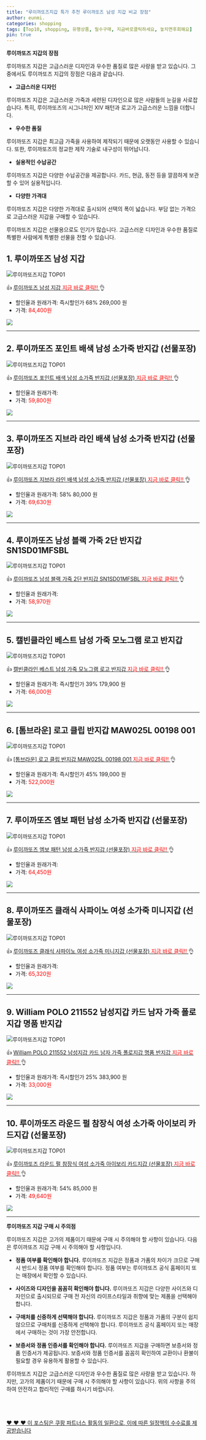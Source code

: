 ```yaml
---
title: "루이까또즈지갑 특가 추천 루이까또즈 남성 지갑 비교 장점"
author: eunmi.
categories: shopping
tags: [Top10, shopping, 유행상품, 필수구매, 지금바로클릭하세요, 놓치면후회해요]
pin: true
---
```

**루이까또즈 지갑의 장점**

루이까또즈 지갑은 고급스러운 디자인과 우수한 품질로 많은 사랑을 받고 있습니다. 그 중에서도 루이까또즈 지갑의 장점은 다음과 같습니다.

* **고급스러운 디자인**

루이까또즈 지갑은 고급스러운 가죽과 세련된 디자인으로 많은 사람들의 눈길을 사로잡습니다. 특히, 루이까또즈의 시그니처인 XIV 패턴과 로고가 고급스러운 느낌을 더합니다.

* **우수한 품질**

루이까또즈 지갑은 최고급 가죽을 사용하여 제작되기 때문에 오랫동안 사용할 수 있습니다. 또한, 루이까또즈의 정교한 제작 기술로 내구성이 뛰어납니다.

* **실용적인 수납공간**

루이까또즈 지갑은 다양한 수납공간을 제공합니다. 카드, 현금, 동전 등을 깔끔하게 보관할 수 있어 실용적입니다.

* **다양한 가격대**

루이까또즈 지갑은 다양한 가격대로 출시되어 선택의 폭이 넓습니다. 부담 없는 가격으로 고급스러운 지갑을 구매할 수 있습니다.

루이까또즈 지갑은 선물용으로도 인기가 많습니다. 고급스러운 디자인과 우수한 품질로 특별한 사람에게 특별한 선물을 전할 수 있습니다.

   

## 1. 루이까또즈 남성 지갑

![루이까또즈지갑 TOP01](https://thumbnail7.coupangcdn.com/thumbnails/remote/230x230ex/image/vendor_inventory/370b/36357a9892bed93afa4173dd94a6ffb69dd082362510b672f5df7beca313.png)


👍 [루이까또즈 남성 지갑 <font color=red> 지금 바로 클릭!! </font> ](https://link.coupang.com/re/AFFSDP?lptag=AF3617701&subid=GithubCoopas&pageKey=7422601924&traceid=V0-153&itemId=19258393156&vendorItemId=86373887976) 👌 


- 할인율과 원래가격: 즉시할인가 68%  269,000   원
- 가격: <span style='color:red'>84,400원</span>

[![](/discount_price.png)](https://link.coupang.com/re/AFFSDP?lptag=AF3617701&subid=GithubCoopas&pageKey=7422601924&traceid=V0-153&itemId=19258393156&vendorItemId=86373887976)

---


   

## 2. 루이까또즈 포인트 배색 남성 소가죽 반지갑 (선물포장)

![루이까또즈지갑 TOP01](https://thumbnail10.coupangcdn.com/thumbnails/remote/230x230ex/image/vendor_inventory/fd61/8fdbf655daf32fef3b2edb80c0a8bd9395902f22b791e1e32fe5570f52e6.png)


👍 [루이까또즈 포인트 배색 남성 소가죽 반지갑 (선물포장) <font color=red> 지금 바로 클릭!! </font> ](https://link.coupang.com/re/AFFSDP?lptag=AF3617701&subid=GithubCoopas&pageKey=7534518473&traceid=V0-153&itemId=19791579874&vendorItemId=86635792328) 👌 


- 할인율과 원래가격: 
- 가격: <span style='color:red'>59,800원</span>

[![](/discount_price.png)](https://link.coupang.com/re/AFFSDP?lptag=AF3617701&subid=GithubCoopas&pageKey=7534518473&traceid=V0-153&itemId=19791579874&vendorItemId=86635792328)

---


   

## 3. 루이까또즈 지브라 라인 배색 남성 소가죽 반지갑 (선물포장)

![루이까또즈지갑 TOP01](https://thumbnail6.coupangcdn.com/thumbnails/remote/230x230ex/image/vendor_inventory/21c3/149f6a0ea0fe1b4cd9577ce0b59af3bb22a6b437f53a5153f926b7e8ecad.png)


👍 [루이까또즈 지브라 라인 배색 남성 소가죽 반지갑 (선물포장) <font color=red> 지금 바로 클릭!! </font> ](https://link.coupang.com/re/AFFSDP?lptag=AF3617701&subid=GithubCoopas&pageKey=7432634708&traceid=V0-153&itemId=19307650928&vendorItemId=86491511974) 👌 


- 할인율과 원래가격: 58%  80,000   원
- 가격: <span style='color:red'>69,630원</span>

[![](/discount_price.png)](https://link.coupang.com/re/AFFSDP?lptag=AF3617701&subid=GithubCoopas&pageKey=7432634708&traceid=V0-153&itemId=19307650928&vendorItemId=86491511974)

---


   

## 4. 루이까또즈 남성 블랙 가죽 2단 반지갑 SN1SD01MFSBL

![루이까또즈지갑 TOP01](https://thumbnail6.coupangcdn.com/thumbnails/remote/230x230ex/image/vendor_inventory/7c19/4d4c925870fb28a7af3e79123cbb3c924f2445d2ba0552f72324c2fb87fa.png)


👍 [루이까또즈 남성 블랙 가죽 2단 반지갑 SN1SD01MFSBL <font color=red> 지금 바로 클릭!! </font> ](https://link.coupang.com/re/AFFSDP?lptag=AF3617701&subid=GithubCoopas&pageKey=7376672515&traceid=V0-153&itemId=19040830981&vendorItemId=86164547551) 👌 


- 할인율과 원래가격: 
- 가격: <span style='color:red'>58,970원</span>

[![](/discount_price.png)](https://link.coupang.com/re/AFFSDP?lptag=AF3617701&subid=GithubCoopas&pageKey=7376672515&traceid=V0-153&itemId=19040830981&vendorItemId=86164547551)

---


   

## 5. 캘빈클라인 베스트 남성 가죽 모노그램 로고 반지갑

![루이까또즈지갑 TOP01](https://thumbnail7.coupangcdn.com/thumbnails/remote/230x230ex/image/vendor_inventory/e56c/2a33261143cedf865ff6b49fa73b385090bb4d29cfda3caadf4d3667e1fc.png)


👍 [캘빈클라인 베스트 남성 가죽 모노그램 로고 반지갑 <font color=red> 지금 바로 클릭!! </font> ](https://link.coupang.com/re/AFFSDP?lptag=AF3617701&subid=GithubCoopas&pageKey=7442465785&traceid=V0-153&itemId=19356101048&vendorItemId=86469202153) 👌 


- 할인율과 원래가격: 즉시할인가 39%  179,900   원
- 가격: <span style='color:red'>66,000원</span>

[![](/discount_price.png)](https://link.coupang.com/re/AFFSDP?lptag=AF3617701&subid=GithubCoopas&pageKey=7442465785&traceid=V0-153&itemId=19356101048&vendorItemId=86469202153)

---


   

## 6. [톰브라운] 로고 클립 반지갑 MAW025L 00198 001

![루이까또즈지갑 TOP01](https://thumbnail9.coupangcdn.com/thumbnails/remote/230x230ex/image/vendor_inventory/c1fb/889e533732dc5bb632d50f0af27c0520aff02d3be07f7642d8bc1af92d37.jpg)


👍 [[톰브라운] 로고 클립 반지갑 MAW025L 00198 001 <font color=red> 지금 바로 클릭!! </font> ](https://link.coupang.com/re/AFFSDP?lptag=AF3617701&subid=GithubCoopas&pageKey=7028466661&traceid=V0-153&itemId=17336837945&vendorItemId=85782824939) 👌 


- 할인율과 원래가격: 즉시할인가 45%  199,000   원
- 가격: <span style='color:red'>522,000원</span>

[![](/discount_price.png)](https://link.coupang.com/re/AFFSDP?lptag=AF3617701&subid=GithubCoopas&pageKey=7028466661&traceid=V0-153&itemId=17336837945&vendorItemId=85782824939)

---


   

## 7. 루이까또즈 엠보 패턴 남성 소가죽 반지갑 (선물포장)

![루이까또즈지갑 TOP01](https://thumbnail10.coupangcdn.com/thumbnails/remote/230x230ex/image/vendor_inventory/db51/594f2c68c6f07333c3b471c655295d021a0540208cea8f31653a7e526308.png)


👍 [루이까또즈 엠보 패턴 남성 소가죽 반지갑 (선물포장) <font color=red> 지금 바로 클릭!! </font> ](https://link.coupang.com/re/AFFSDP?lptag=AF3617701&subid=GithubCoopas&pageKey=7432619553&traceid=V0-153&itemId=19307582546&vendorItemId=86491450143) 👌 


- 할인율과 원래가격: 
- 가격: <span style='color:red'>64,450원</span>

[![](/discount_price.png)](https://link.coupang.com/re/AFFSDP?lptag=AF3617701&subid=GithubCoopas&pageKey=7432619553&traceid=V0-153&itemId=19307582546&vendorItemId=86491450143)

---


   

## 8. 루이까또즈 클래식 사파이노 여성 소가죽 미니지갑 (선물포장)

![루이까또즈지갑 TOP01](https://thumbnail8.coupangcdn.com/thumbnails/remote/230x230ex/image/vendor_inventory/fb49/f4c9e143df84d8c9a2f2ca6ec799ab86aaef2d41050ec24b4f2ac4006dee.png)


👍 [루이까또즈 클래식 사파이노 여성 소가죽 미니지갑 (선물포장) <font color=red> 지금 바로 클릭!! </font> ](https://link.coupang.com/re/AFFSDP?lptag=AF3617701&subid=GithubCoopas&pageKey=7533107368&traceid=V0-153&itemId=19784781137&vendorItemId=86422238596) 👌 


- 할인율과 원래가격: 
- 가격: <span style='color:red'>65,320원</span>

[![](/discount_price.png)](https://link.coupang.com/re/AFFSDP?lptag=AF3617701&subid=GithubCoopas&pageKey=7533107368&traceid=V0-153&itemId=19784781137&vendorItemId=86422238596)

---


   

## 9. William POLO 211552 남성지갑 카드 남자 가죽 폴로지갑 명품 반지갑

![루이까또즈지갑 TOP01](https://thumbnail6.coupangcdn.com/thumbnails/remote/230x230ex/image/vendor_inventory/1a55/6d9cb2d4fd804734dc972339f39734d585bf7e2e3031d46f3860521c7f2d.jpg)


👍 [William POLO 211552 남성지갑 카드 남자 가죽 폴로지갑 명품 반지갑 <font color=red> 지금 바로 클릭!! </font> ](https://link.coupang.com/re/AFFSDP?lptag=AF3617701&subid=GithubCoopas&pageKey=7077362084&traceid=V0-153&itemId=17595067490&vendorItemId=84761437374) 👌 


- 할인율과 원래가격: 즉시할인가 25%  383,900   원
- 가격: <span style='color:red'>33,000원</span>

[![](/discount_price.png)](https://link.coupang.com/re/AFFSDP?lptag=AF3617701&subid=GithubCoopas&pageKey=7077362084&traceid=V0-153&itemId=17595067490&vendorItemId=84761437374)

---


   

## 10. 루이까또즈 라운드 펄 참장식 여성 소가죽 아이보리 카드지갑 (선물포장)

![루이까또즈지갑 TOP01](https://thumbnail9.coupangcdn.com/thumbnails/remote/230x230ex/image/vendor_inventory/1dc0/e2edf357f4ad926fece52d5a127e480da758d3b59902da092a44f806ca66.jpg)


👍 [루이까또즈 라운드 펄 참장식 여성 소가죽 아이보리 카드지갑 (선물포장) <font color=red> 지금 바로 클릭!! </font> ](https://link.coupang.com/re/AFFSDP?lptag=AF3617701&subid=GithubCoopas&pageKey=7502045396&traceid=V0-153&itemId=19640006422&vendorItemId=86746238119) 👌 


- 할인율과 원래가격: 54%  85,000   원
- 가격: <span style='color:red'>49,640원</span>

[![](/discount_price.png)](https://link.coupang.com/re/AFFSDP?lptag=AF3617701&subid=GithubCoopas&pageKey=7502045396&traceid=V0-153&itemId=19640006422&vendorItemId=86746238119)

---
**루이까또즈 지갑 구매 시 주의점**

루이까또즈 지갑은 고가의 제품이기 때문에 구매 시 주의해야 할 사항이 있습니다. 다음은 루이까또즈 지갑 구매 시 주의해야 할 사항입니다.

* **정품 여부를 확인해야 합니다.** 루이까또즈 지갑은 정품과 가품의 차이가 크므로 구매 시 반드시 정품 여부를 확인해야 합니다. 정품 여부는 루이까또즈 공식 홈페이지 또는 매장에서 확인할 수 있습니다.

* **사이즈와 디자인을 꼼꼼히 확인해야 합니다.** 루이까또즈 지갑은 다양한 사이즈와 디자인으로 출시되므로 구매 전 자신의 라이프스타일과 취향에 맞는 제품을 선택해야 합니다.

* **구매처를 신중하게 선택해야 합니다.** 루이까또즈 지갑은 정품과 가품의 구분이 쉽지 않으므로 구매처를 신중하게 선택해야 합니다. 루이까또즈 공식 홈페이지 또는 매장에서 구매하는 것이 가장 안전합니다.

* **보증서와 정품 인증서를 확인해야 합니다.** 루이까또즈 지갑을 구매하면 보증서와 정품 인증서가 제공됩니다. 보증서와 정품 인증서를 꼼꼼히 확인하여 교환이나 환불이 필요할 경우 유용하게 활용할 수 있습니다.

루이까또즈 지갑은 고급스러운 디자인과 우수한 품질로 많은 사랑을 받고 있습니다. 하지만, 고가의 제품이기 때문에 구매 시 주의해야 할 사항이 있습니다. 위의 사항을 주의하여 안전하고 합리적인 구매를 하시기 바랍니다.<br><br><br><br><br> [ ❤ ❤ ❤ 이 포스팅은 쿠팡 파트너스 활동의 일환으로, 이에 따른 일정액의 수수료를 제공받습니다](https://link.coupang.com/a/bcEFyh)